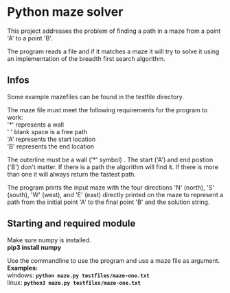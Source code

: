 # Python maze solver

This project addresses the problem of finding a path in a maze from a point 'A' to a point 'B'.

The program reads a file and if it matches a maze it will try to solve it using an implementation of the breadth first search algorithm.

## Infos
Some example mazefiles can be found in the testfile directory.

The maze file must meet the following requirements for the program to work:<br>
'*' represents a wall<br>
' ' blank space is a free path<br>
'A' represents the start location<br>
'B' represents the end location<br>

The outerline must be a wall ('*' symbol) . The start ('A') and end postion ('B') don't matter. If there is a path the algorithm will find it. If there is more than one it will always return the fastest path.

The program prints the input maze with the four directions 'N' (north), 'S' (south), 'W' (west), and 'E' (east) directly printed on the maze to represent a path from the initial point 'A' to the final point 'B' and the solution string.


## Starting and required module

Make sure numpy is installed.<br>
**pip3 install numpy**

Use the commandline to use the program and use a maze file as argument.<br>
**Examples:**<br>
windows: **`python maze.py testfiles/maze-one.txt`**<br>
linux: **`python3 maze.py testfiles/maze-one.txt`**
 